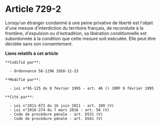 # Article 729-2

Lorsqu'un étranger condamné à une peine privative de liberté est l'objet d'une mesure d'interdiction du territoire français,
de reconduite à la frontière, d'expulsion ou d'extradition, sa libération conditionnelle est subordonnée à la condition que
cette mesure soit exécutée. Elle peut être décidée sans son consentement.

**Liens relatifs à cet article**

	**Codifié par**:

	  - Ordonnance 58-1296 1958-12-23

	**Modifié par**:

	  - Loi n°95-125 du 8 février 1995 - art. 46 () JORF 9 février 1995

	**Cité par**:

	  - Loi n°2011-672 du 16 juin 2011 - art. 109 (V)
	  - Loi n°2016-274 du 7 mars 2016 - art. 58 (V)
	  - Code de procédure pénale - art. D531 (V)
	  - Code de procédure pénale - art. D541 (V)

